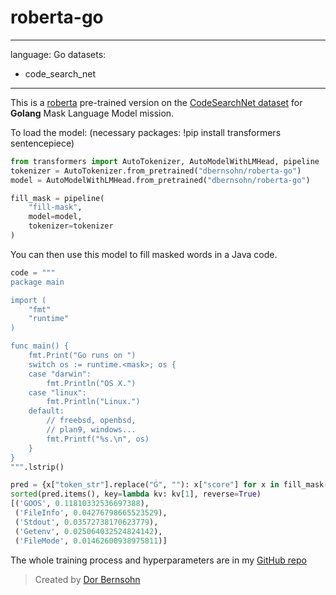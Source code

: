 # roberta-go
---
language: Go
datasets:
- code_search_net
---

This is a [roberta](https://arxiv.org/pdf/1907.11692.pdf) pre-trained version on the [CodeSearchNet dataset](https://github.com/github/CodeSearchNet) for **Golang** Mask Language Model mission.

To load the model:
(necessary packages: !pip install transformers sentencepiece)
```python
from transformers import AutoTokenizer, AutoModelWithLMHead, pipeline
tokenizer = AutoTokenizer.from_pretrained("dbernsohn/roberta-go")
model = AutoModelWithLMHead.from_pretrained("dbernsohn/roberta-go")

fill_mask = pipeline(
    "fill-mask",
    model=model,
    tokenizer=tokenizer
)
```

You can then use this model to fill masked words in a Java code.

```python
code = """
package main

import (
	"fmt"
	"runtime"
)

func main() {
	fmt.Print("Go runs on ")
	switch os := runtime.<mask>; os {
	case "darwin":
		fmt.Println("OS X.")
	case "linux":
		fmt.Println("Linux.")
	default:
		// freebsd, openbsd,
		// plan9, windows...
		fmt.Printf("%s.\n", os)
	}
}
""".lstrip()

pred = {x["token_str"].replace("Ġ", ""): x["score"] for x in fill_mask(code)}
sorted(pred.items(), key=lambda kv: kv[1], reverse=True)
[('GOOS', 0.11810332536697388),
 ('FileInfo', 0.04276798665523529),
 ('Stdout', 0.03572738170623779),
 ('Getenv', 0.025064032524824142),
 ('FileMode', 0.01462600938975811)]
```

The whole training process and hyperparameters are in my [GitHub repo](https://github.com/DorBernsohn/CodeLM/tree/main/CodeMLM)

> Created by [Dor Bernsohn](https://www.linkedin.com/in/dor-bernsohn-70b2b1146/)